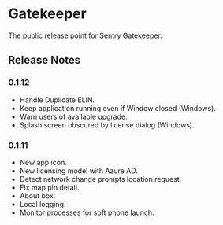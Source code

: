# Gatekeeper
The public release point for Sentry Gatekeeper.

## Release Notes

### 0.1.12
- Handle Duplicate ELIN.
- Keep application running even if Window closed (Windows).
- Warn users of available upgrade.
- Splash screen obscured by license dialog (Windows).

### 0.1.11
- New app icon.
- New licensing model with Azure AD.
- Detect network change prompts location request.
- Fix map pin detail.
- About box.
- Local logging.
- Monitor processes for soft phone launch.
